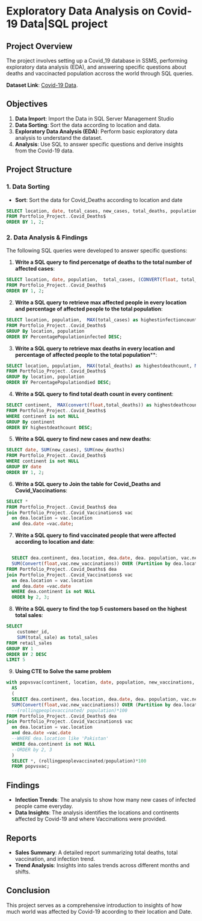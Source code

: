 # Exploratory Data Analysis on Covid-19 Data|SQL project

## Project Overview
  

The project involves setting up a Covid_19 database in SSMS, performing exploratory data analysis (EDA), and answering specific questions about deaths and vaccinacted population accross the world through SQL queries.

**Dataset Link**: [Covid-19 Data](https://ourworldindata.org/covid-deaths). 

## Objectives

1. **Data Import**: Import the Data in SQL Server Management Studio
2. **Data Sorting**: Sort the data according to location and data.
3. **Exploratory Data Analysis (EDA)**: Perform basic exploratory data analysis to understand the dataset.
4. **Analysis**: Use SQL to answer specific questions and derive insights from the Covid-19 data.

## Project Structure

### 1. Data Sorting

- **Sort**: Sort the data for Covid_Deaths according to location and date

```sql
SELECT location, date, total_cases, new_cases, total_deaths, population
FROM Portfolio_Project..Covid_Deaths$
ORDER BY 1, 2;
```

### 2. Data Analysis & Findings

The following SQL queries were developed to answer specific questions:

1. **Write a SQL query to find percenatge of deaths to the total number of affected cases**:
```sql
SELECT location, date, population,  total_cases, (CONVERT(float, total_cases) / NULLIF(CONVERT(float, population), 0))*100 as DeathPercentage
FROM Portfolio_Project..Covid_Deaths$
ORDER BY 1, 2;
```

2. **Write a SQL query to retrieve max affected people in every location and percentage of affected people to the total population**:
```sql
SELECT location, population,  MAX(total_cases) as highestinfectioncount, MAX((CONVERT(float, total_cases) / NULLIF(CONVERT(float, population), 0)))*100 as PercentagePopulationinfected
FROM Portfolio_Project..Covid_Deaths$
GROUP By location, population
ORDER BY PercentagePopulationinfected DESC;
```

3. **Write a SQL query to retrieve max deaths in every location and percentage of affected people to the total population****:
```sql
SELECT location, population,  MAX(total_deaths) as highestdeathcount, MAX((CONVERT(float, total_deaths) / NULLIF(CONVERT(float, population), 0)))*100 as PercentagePopulationdied
FROM Portfolio_Project..Covid_Deaths$
GROUP By location, population
ORDER BY PercentagePopulationdied DESC;
```

4. **Write a SQL query to find total death count in every continent**:
```sql
SELECT continent,  MAX(convert(float,total_deaths)) as highestdeathcount
FROM Portfolio_Project..Covid_Deaths$
WHERE continent is not NULL
GROUP By continent
ORDER BY highestdeathcount DESC;
```

5. **Write a SQL query to find new cases and new deaths**:
```sql
SELECT date, SUM(new_cases), SUM(new_deaths)
FROM Portfolio_Project..Covid_Deaths$
WHERE continent is not NULL
GROUP BY date
ORDER BY 1, 2;
```

6. **Write a SQL query to Join the table for Covid_Deaths and Covid_Vaccinations**:
```sql
SELECT *
FROM Portfolio_Project..Covid_Deaths$ dea
join Portfolio_Project..Covid_Vaccinations$ vac
  on dea.location = vac.location
  and dea.date =vac.date; 
```

7. **Write a SQL query to find vaccinated people that were affected according to location and date**:
```sql

  SELECT dea.continent, dea.location, dea.date, dea. population, vac.new_vaccinations, 
  SUM(Convert(float,vac.new_vaccinations)) OVER (Partition by dea.location ORDER BY dea.location, dea.date) AS rollingpeoplevaccinated
FROM Portfolio_Project..Covid_Deaths$ dea
join Portfolio_Project..Covid_Vaccinations$ vac
  on dea.location = vac.location
  and dea.date =vac.date
  WHERE dea.continent is not NULL
  ORDER by 2, 3;
```

8. **Write a SQL query to find the top 5 customers based on the highest total sales**:
```sql
SELECT 
    customer_id,
    SUM(total_sale) as total_sales
FROM retail_sales
GROUP BY 1
ORDER BY 2 DESC
LIMIT 5
```
9. **Using CTE to Solve the same problem**

```sql
with popvsvac(continent, location, date, population, new_vaccinations, rollingpeoplevaccinated)
  AS
  (
  SELECT dea.continent, dea.location, dea.date, dea. population, vac.new_vaccinations, 
  SUM(Convert(float,vac.new_vaccinations)) OVER (Partition by dea.location ORDER BY dea.location, dea.date) AS rollingpeoplevaccinated
  --(rollingpeoplevaccinated/ population)*100
FROM Portfolio_Project..Covid_Deaths$ dea
join Portfolio_Project..Covid_Vaccinations$ vac
  on dea.location = vac.location
  and dea.date =vac.date
  --WHERE dea.location like 'Pakistan'
  WHERE dea.continent is not NULL
  --ORDER by 2, 3
  )
  SELECT *, (rollingpeoplevaccinated/population)*100
  FROM popvsvac;
```

## Findings

- **Infection Trends**: The analysis to show how many new cases of infected people came everyday.
- **Data Insights**: The analysis identifies the locations and continents affected by Covid-19 and where Vaccinations were provided.

## Reports

- **Sales Summary**: A detailed report summarizing total deaths, total vaccination, and infection trend.
- **Trend Analysis**: Insights into sales trends across different months and shifts.

## Conclusion

This project serves as a comprehensive introduction to insights of how much world was affected by Covid-19 acoording to their location and Date.

